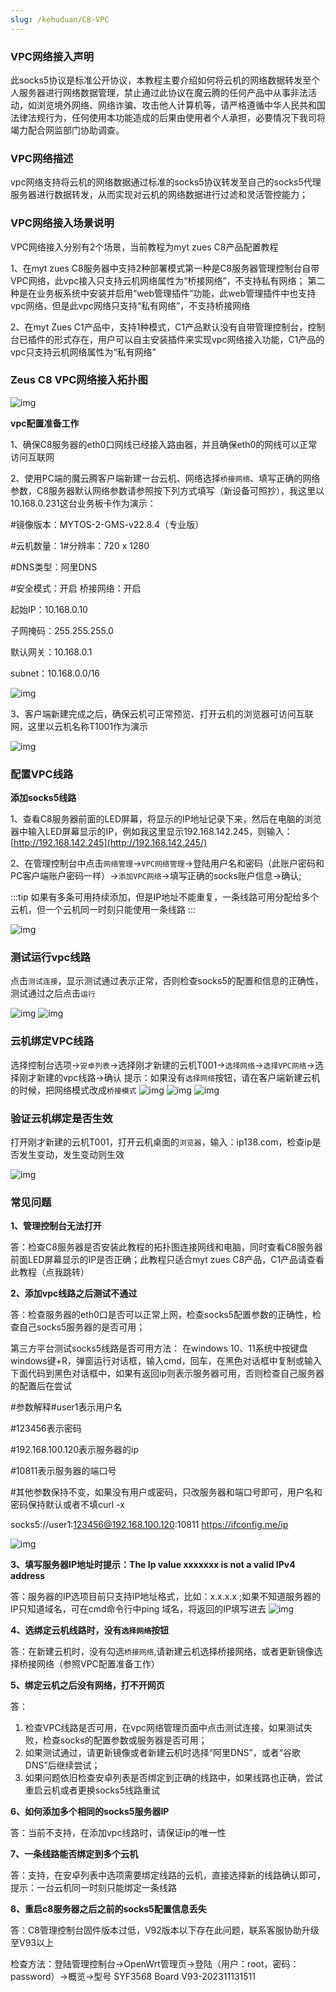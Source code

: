 ```yaml
---
slug: /kehuduan/C8-VPC
---
```

### **VPC网络接入声明**

此socks5协议是标准公开协议，本教程主要介绍如何将云机的网络数据转发至个人服务器进行网络数据管理，禁止通过此协议在魔云腾的任何产品中从事非法活动，如浏览境外网络、网络诈骗、攻击他人计算机等，请严格遵循中华人民共和国法律法规行为，任何使用本功能造成的后果由使用者个人承担，必要情况下我司将竭力配合网监部门协助调查。  

### **VPC网络描述**

vpc网络支持将云机的网络数据通过标准的socks5协议转发至自己的socks5代理服务器进行数据转发，从而实现对云机的网络数据进行过滤和灵活管控能力；  

### **VPC网络接入场景说明**

VPC网络接入分别有2个场景，当前教程为myt zues C8产品配置教程  

1、在myt zues C8服务器中支持2种部署模式第一种是C8服务器管理控制台自带VPC网络，此vpc接入只支持云机网络属性为“桥接网络”，不支持私有网络； 第二种是在业务板系统中安装并启用“web管理插件”功能，此web管理插件中也支持vpc网络，但是此vpc网络只支持“私有网络”，不支持桥接网络 

2、在myt Zues C1产品中，支持1种模式，C1产品默认没有自带管理控制台，控制台已插件的形式存在，用户可以自主安装插件来实现vpc网络接入功能，C1产品的vpc只支持云机网络属性为“私有网络”

### **Zeus C8 VPC网络接入拓扑图**

![img](/img/c8/1.png)

**vpc配置准备工作**

1、确保C8服务器的eth0口网线已经接入路由器，并且确保eth0的网线可以正常访问互联网

2、使用PC端的魔云腾客户端新建一台云机、网络选择`桥接网络`、填写正确的网络参数，C8服务器默认网络参数请参照按下列方式填写（新设备可照抄），我这里以10.168.0.231这台业务板卡作为演示：

#镜像版本：MYTOS-2-GMS-v22.8.4（专业版）

#云机数量：1#分辨率：720 x 1280

#DNS类型：阿里DNS

#安全模式：开启   桥接网络：开启

起始IP：10.168.0.10

子网掩码：255.255.255.0

默认网关：10.168.0.1    

 subnet：10.168.0.0/16

![img](/img/c8/2.png)


3、客户端新建完成之后，确保云机可正常预览、打开云机的浏览器可访问互联网，这里以云机名称T1001作为演示

![img](/img/c8/3.png)

### **配置VPC线路**

**添加socks5线路**

1、查看C8服务器前面的LED屏幕，将显示的IP地址记录下来，然后在电脑的浏览器中输入LED屏幕显示的IP，例如我这里显示192.168.142.245，则输入：[http://192.168.142.245](http://192.168.142.245/)

2、在管理控制台中点击`网络管理`->`VPC网络管理`->登陆用户名和密码（此账户密码和PC客户端账户密码一样）->`添加VPC网络`->填写正确的socks账户信息->确认;

:::tip
如果有多条可用持续添加，但是IP地址不能重复，一条线路可用分配给多个云机，但一个云机同一时刻只能使用一条线路
:::

![img](/img/c8/4.png)

### **测试运行vpc线路**

点击`测试连接`，显示测试通过表示正常，否则检查socks5的配置和信息的正确性，测试通过之后点击`运行`

![img](/img/c8/5.png)
![img](/img/c8/6.png)

### **云机绑定VPC线路**

选择控制台选项->`安卓列表`->选择刚才新建的云机T001->`选择网络`->`选择VPC网络`->选择刚才新建的vpc线路->确认
提示：如果没有`选择网络`按钮，请在客户端新建云机的时候，把网络模式改成`桥接模式`
![img](/img/c8/7.png)
![img](/img/c8/8.png)
![img](/img/c8/9.png)

### **验证云机绑定是否生效**

打开刚才新建的云机T001，打开云机桌面的`浏览器`，输入：ip138.com，检查ip是否发生变动，发生变动则生效

![img](/img/c8/10.png)

### **常见问题**

**1、管理控制台无法打开**

答：检查C8服务器是否安装此教程的拓扑图连接网线和电脑，同时查看C8服务器前面LED屏幕显示的IP是否正确；此教程只适合myt zues C8产品，C1产品请查看此教程（点我跳转）

**2、添加vpc线路之后测试不通过**

答：检查服务器的eth0口是否可以正常上网，检查socks5配置参数的正确性，检查自己socks5服务器的是否可用；

第三方平台测试socks5线路是否可用方法：
在windows 10、11系统中按键盘windows键+R，弹窗运行对话框，输入cmd，回车，在黑色对话框中复制或输入下面代码到黑色对话框中，如果有返回ip则表示服务器可用，否则检查自己服务器的配置后在尝试

#参数解释#user1表示用户名

#123456表示密码

#192.168.100.120表示服务器的ip

#10811表示服务器的端口号

#其他参数保持不变，如果没有用户或密码，只改服务器和端口号即可，用户名和密码保持默认或者不填curl -x 

socks5://user1:123456@192.168.100.120:10811 https://ifconfig.me/ip

![img](/img/c8/11.png)

**3、填写服务器IP地址时提示：The Ip value xxxxxxx is not a valid IPv4 address**

答：服务器的IP选项目前只支持IP地址格式，比如：x.x.x.x ;如果不知道服务器的IP只知道域名，可在cmd命令行中ping 域名，将返回的IP填写进去
![img](/img/c8/12.png)

**4、选绑定云机线路时，没有`选择网络`按钮**

答：在新建云机时，没有勾选`桥接网络`,请新建云机选择桥接网络，或者更新镜像选择桥接网络（参照VPC配置准备工作）

**5、绑定云机之后没有网络，打不开网页**

答：

1) 检查VPC线路是否可用，在vpc网络管理页面中点击测试连接，如果测试失败，检查socks的配置参数或服务器是否可用；
2) 如果测试通过，请更新镜像或者新建云机时选择“阿里DNS”，或者“谷歌DNS”后继续尝试；
3) 如果问题依旧检查安卓列表是否绑定到正确的线路中，如果线路也正确，尝试重启云机或者更换socks5线路重试

**6、如何添加多个相同的socks5服务器IP**

答：当前不支持，在添加vpc线路时，请保证ip的唯一性

**7、一条线路能否绑定到多个云机**

答：支持，在安卓列表中选项需要绑定线路的云机，直接选择新的线路确认即可，提示：一台云机同一时刻只能绑定一条线路

**8、重启c8服务器之后之前的socks5配置信息丢失**

答：C8管理控制台固件版本过低，V92版本以下存在此问题，联系客服协助升级至V93以上

检查方法：登陆管理控制台->OpenWrt管理页->登陆（用户：root，密码：password）->概览->型号 SYF3568 Board V93-202311131511

